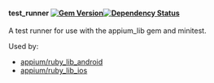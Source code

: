 #### test_runner [![Gem Version](https://badge.fury.io/rb/test_runner.png)](http://rubygems.org/gems/test_runner)[![Dependency Status](https://gemnasium.com/bootstraponline/test_runner.png)](https://gemnasium.com/bootstraponline/test_runner)

A test runner for use with the appium_lib gem and minitest.

Used by:

- [appium/ruby_lib_android](https://github.com/appium/ruby_lib_android)
- [appium/ruby_lib_ios](https://github.com/appium/ruby_lib_ios)
